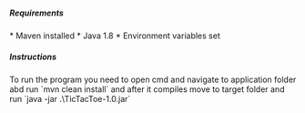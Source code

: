 <h5>Requirements</h5>
* Maven installed
* Java 1.8
* Environment variables set

<h5>Instructions</h5>
To run the program you need to open cmd and navigate to application folder abd run `mvn clean install` 
and after it compiles move to target folder and run `java -jar .\TicTacToe-1.0.jar` 